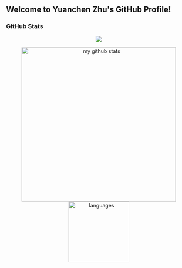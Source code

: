 ## Welcome to Yuanchen Zhu's GitHub Profile!

### GitHub Stats

<a href="#"><p align="center"><img src="https://github-profile-trophy.vercel.app/?username=YuanchenZhu2020&column=7&theme=nord"/></p></a>

<p align="center">
  <img src="https://github-readme-stats.vercel.app/api?username=YuanchenZhu2020&show_icons=true&theme=react" alt="my github stats" width="420"/>
  <img src="https://github-readme-stats.vercel.app/api/top-langs/?username=YuanchenZhu2020&layout=compact&theme=react" alt="languages" height="165">
</p>
